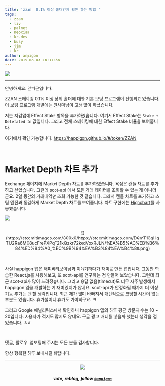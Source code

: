 ```yaml
---
title: 'zzan  0.1% 이상 홀더인지 확인 하는 방법 '
tags:
  - zzan
  - liv
  - palnet
  - neoxian
  - kr-dev
  - busy
  - jjm
  - kr
author: anpigon
date: 2019-08-03 16:11:36
---
```


![](https://files.steempeak.com/file/steempeak/anpigon/mzMyczPi-E18489E185B3E1848FE185B3E18485E185B5E186ABE18489E185A3E186BA202019-08-0320E1848BE185A9E18492E185AE203.25.59.png)

***

안녕하세요. 안피곤입니다.

ZZAN 스테이킹 0.1% 이상 상위 홀더에 대한 기본 보팅 프로그램이 진행되고 있습니다. 이 보팅 프로그램 개발에는 원사마님이 고생 많이 하셨습니다.

저는 지갑앱에 Effect Stake 항목을 추가하였습니다. 여기서 Effect Stake는 `Stake + Delefated In` 값입니다. 그리고 전체 스테이킹에 대한 Effect Stake 비율을 보여줍니다.

여기에서 확인 가능합니다.
https://happigon.github.io/#/token/ZZAN

<br>

# Market Depth 차트 추가

Exchange 페이지에 Market Depth 차트를 추가하였습니다. 욕심은 캔들 차트를 추가하고 싶었습니다. 그런데 scot-api 에서 모든 거래 데이터를 조회할 수 있는 게 아니더군요. 2일 동안의 거래내역만 조회 가능한 것 같습니다. 그래서 캔들 차트를 포기하고 스팀 엔진과 동일하게 Market Depth 차트를 보여줍니다. 차트 구현에는 [Highchart](https://highcharts.com)를 사용했습니다.

![](https://files.steempeak.com/file/steempeak/anpigon/Cpwg8dIf-E18489E185B3E1848FE185B3E18485E185B5E186ABE18489E185A3E186BA202019-08-0320E1848BE185A9E18492E185AE204.00.04.png)


<br>
<center>![](https://steemitimages.com/300x0/https://steemitimages.com/DQmT13qHqTU2Ra6MC8ucFrePXPqF21kQzkr72kedVoxRJLN/%EA%B5%AC%EB%B6%84%EC%84%A0_%EC%9B%94%EA%B3%84%EA%B4%80.png)</center><br><br>

사실 happigon 앱은 해피베리보이님과 이야기하다가 재미로 만든 앱입니다. 그동안 학습한 React.js를 사용해보고, 또 scot-api를 연구하는 겸 만들어 보았습니다. 그런데 최근 scot-api가 많이 느려졌습니다. 그리고 응답 없음(timeout)도 너무 자주 발생해서 happigon 앱을 개발하는 게 재미있지가 않네요. scot-api 가 안정화될 때까지 더 이상 기능 추가는 안 할 생각입니다. 최근 제가 많이 바빠져서 개인적으로 코딩할 시간이 없는 부분도 있습니다. 휴가철이니 휴가도 가야하구요. ㅋ

그리고 Google 애널리틱스에서 확인하니 happigon 앱의 하루 평균 방문자 수는 10 ~ 20입니다. 사용자가 적지도 많지도 않네요. 구글 광고 배너를 넣을까 했는데 생각을 접었습니다. ㅎㅎ 

<br>

댓글, 팔로우, 업보팅해 주시는 모든 분들 감사합니다.

항상 행복한 하루 보내시길 바랍니다.

***

<center><img src='https://steemitimages.com/400x0/https://cdn.steemitimages.com/DQmQmWhMN6zNrLmKJRKhvSScEgWZmpb8zCeE2Gray1krbv6/BC054B6E-6F73-46D0-88E4-C88EB8167037.jpeg'><h5>vote, reblog, follow <code><a href='/@anpigon'>@anpigon</a></code></h5></center>
